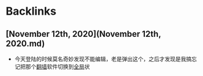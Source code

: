 
# Backlinks
## [November 12th, 2020](November 12th, 2020.md)
- 今天登陆的时候莫名奇妙发现不能编辑，老是弹出这个，之后才发现是我搞忘记把那个[翻墙](翻墙.md)软件切换到[全局](全局.md)状


